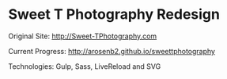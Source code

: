 Sweet T Photography Redesign
=================

Original Site: http://Sweet-TPhotography.com

Current Progress: http://arosenb2.github.io/sweettphotography

Technologies: Gulp, Sass, LiveReload and SVG
